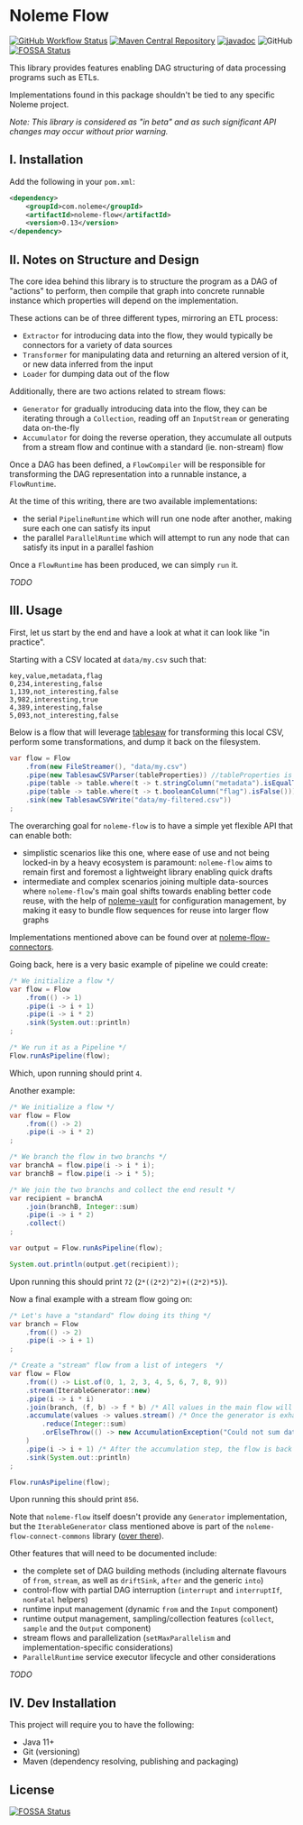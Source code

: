 # Noleme Flow

[![GitHub Workflow Status](https://img.shields.io/github/workflow/status/noleme/noleme-flow/Java%20CI%20with%20Maven)](https://github.com/noleme/noleme-flow/actions?query=workflow%3A%22Java+CI+with+Maven%22)
[![Maven Central Repository](https://maven-badges.herokuapp.com/maven-central/com.noleme/noleme-flow/badge.svg)](https://maven-badges.herokuapp.com/maven-central/com.noleme/noleme-flow)
[![javadoc](https://javadoc.io/badge2/com.noleme/noleme-flow/javadoc.svg)](https://javadoc.io/doc/com.noleme/noleme-flow)
![GitHub](https://img.shields.io/github/license/noleme/noleme-flow)
[![FOSSA Status](https://app.fossa.com/api/projects/git%2Bgithub.com%2Fnoleme%2Fnoleme-flow.svg?type=shield)](https://app.fossa.com/projects/git%2Bgithub.com%2Fnoleme%2Fnoleme-flow?ref=badge_shield)

This library provides features enabling DAG structuring of data processing programs such as ETLs.

Implementations found in this package shouldn't be tied to any specific Noleme project.

_Note: This library is considered as "in beta" and as such significant API changes may occur without prior warning._

## I. Installation

Add the following in your `pom.xml`:

```xml
<dependency>
    <groupId>com.noleme</groupId>
    <artifactId>noleme-flow</artifactId>
    <version>0.13</version>
</dependency>
```

## II. Notes on Structure and Design

The core idea behind this library is to structure the program as a DAG of "actions" to perform, then compile that graph into concrete runnable instance which properties will depend on the implementation.
 
These actions can be of three different types, mirroring an ETL process:

* `Extractor` for introducing data into the flow, they would typically be connectors for a variety of data sources 
* `Transformer` for manipulating data and returning an altered version of it, or new data inferred from the input
* `Loader` for dumping data out of the flow

Additionally, there are two actions related to stream flows:

* `Generator` for gradually introducing data into the flow, they can be iterating through a `Collection`, reading off an `InputStream` or generating data on-the-fly
* `Accumulator` for doing the reverse operation, they accumulate all outputs from a stream flow and continue with a standard (ie. non-stream) flow

Once a DAG has been defined, a `FlowCompiler` will be responsible for transforming the DAG representation into a runnable instance, a `FlowRuntime`. 

At the time of this writing, there are two available implementations:

* the serial `PipelineRuntime` which will run one node after another, making sure each one can satisfy its input
* the parallel `ParallelRuntime` which will attempt to run any node that can satisfy its input in a parallel fashion

Once a `FlowRuntime` has been produced, we can simply `run` it.

_TODO_

## III. Usage

First, let us start by the end and have a look at what it can look like "in practice".

Starting with a CSV located at `data/my.csv` such that:

```csv
key,value,metadata,flag
0,234,interesting,false
1,139,not_interesting,false
3,982,interesting,true
4,389,interesting,false
5,093,not_interesting,false
```

Below is a flow that will leverage [tablesaw](https://github.com/jtablesaw/tablesaw) for transforming this local CSV, perform some transformations, and dump it back on the filesystem.

```java
var flow = Flow
    .from(new FileStreamer(), "data/my.csv")
    .pipe(new TablesawCSVParser(tableProperties)) //tableProperties is a tablesaw-specific configuration classs, don't mind it
    .pipe(table -> table.where(t -> t.stringColumn("metadata").isEqualTo("interesting")))
    .pipe(table -> table.where(t -> t.booleanColumn("flag").isFalse()))
    .sink(new TablesawCSVWrite("data/my-filtered.csv"))
;
```

The overarching goal for `noleme-flow` is to have a simple yet flexible API that can enable both:
* simplistic scenarios like this one, where ease of use and not being locked-in by a heavy ecosystem is paramount: `noleme-flow` aims to remain first and foremost a lightweight library enabling quick drafts
* intermediate and complex scenarios joining multiple data-sources where `noleme-flow`'s main goal shifts towards enabling better code reuse, with the help of [noleme-vault](https://github.com/noleme/noleme-vault) for configuration management, by making it easy to bundle flow sequences for reuse into larger flow graphs 

Implementations mentioned above can be found over at [noleme-flow-connectors](https://github.com/noleme/noleme-flow-connectors).

Going back, here is a very basic example of pipeline we could create:

```java
/* We initialize a flow */
var flow = Flow
    .from(() -> 1)
    .pipe(i -> i + 1)
    .pipe(i -> i * 2)
    .sink(System.out::println)
;

/* We run it as a Pipeline */
Flow.runAsPipeline(flow);
```

Which, upon running should print `4`.

Another example:

```java
/* We initialize a flow */
var flow = Flow
    .from(() -> 2)
    .pipe(i -> i * 2)
;

/* We branch the flow in two branchs */
var branchA = flow.pipe(i -> i * i);
var branchB = flow.pipe(i -> i * 5);

/* We join the two branchs and collect the end result */
var recipient = branchA
    .join(branchB, Integer::sum)
    .pipe(i -> i * 2)
    .collect()
;

var output = Flow.runAsPipeline(flow);

System.out.println(output.get(recipient));
```

Upon running this should print `72` (`2*((2*2)^2)+((2*2)*5)`).

Now a final example with a stream flow going on:

```java
/* Let's have a "standard" flow doing its thing */
var branch = Flow
    .from(() -> 2)
    .pipe(i -> i + 1)
;

/* Create a "stream" flow from a list of integers  */
var flow = Flow
    .from(() -> List.of(0, 1, 2, 3, 4, 5, 6, 7, 8, 9))
    .stream(IterableGenerator::new)
    .pipe(i -> i * i)
    .join(branch, (f, b) -> f * b) /* All values in the main flow will be multiplied by the output from the branch flow */
    .accumulate(values -> values.stream() /* Once the generator is exhausted and all stream nodes have run, we gather the output integers and sum them ; note that accumulation is optional (you could also end the stream with a sink) */
        .reduce(Integer::sum)
        .orElseThrow(() -> new AccumulationException("Could not sum data."))
    )
    .pipe(i -> i + 1) /* After the accumulation step, the flow is back to being a "standard" flow so we can queue further transformations */
    .sink(System.out::println)
;

Flow.runAsPipeline(flow);
```

Upon running this should print `856`.

Note that `noleme-flow` itself doesn't provide any `Generator` implementation, but the `IterableGenerator` class mentioned above is part of the `noleme-flow-connect-commons` library ([over there](https://github.com/noleme/noleme-flow-connectors)).

Other features that will need to be documented include:

* the complete set of DAG building methods (including alternate flavours of `from`, `stream`, as well as `driftSink`, `after` and the generic `into`)
* control-flow with partial DAG interruption (`interrupt` and `interruptIf`, `nonFatal` helpers)
* runtime input management (dynamic `from` and the `Input` component) 
* runtime output management, sampling/collection features (`collect`, `sample` and the `Output` component)
* stream flows and parallelization (`setMaxParallelism` and implementation-specific considerations)
* `ParallelRuntime` service executor lifecycle and other considerations

_TODO_

## IV. Dev Installation

This project will require you to have the following:

* Java 11+
* Git (versioning)
* Maven (dependency resolving, publishing and packaging) 


## License
[![FOSSA Status](https://app.fossa.com/api/projects/git%2Bgithub.com%2Fnoleme%2Fnoleme-flow.svg?type=large)](https://app.fossa.com/projects/git%2Bgithub.com%2Fnoleme%2Fnoleme-flow?ref=badge_large)
